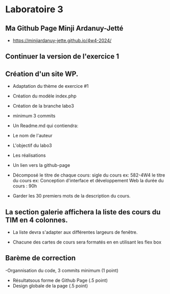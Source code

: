 # Laboratoire 3

## Ma Github Page Minji Ardanuy-Jetté

- https://minjiardanuy-jette.github.io/4w4-2024/

## Continuer la version de l'exercice 1

## Création d'un site WP.

- Adaptation du thème de exercice #1
- Création du modèle index.php
- Création de la branche labo3
- minimum 3 commits
- Un Readme.md
  qui contiendra:
- Le nom de l'auteur
- L'objectif du labo3
- Les réalisations
- Un lien vers la github-page
- Décomposé le titre de chaque cours:
  sigle du cours ex: 582-4W4
  le titre du cours ex: Conception d'interface et développement Web
  la durée du cours : 90h

- Garder les 30 premiers mots de la description du cours.

## La section galerie affichera la liste des cours du TIM en 4 colonnes.

- La liste devra s'adapter aux différentes largeurs de fenêtre.

- Chacune des cartes de cours sera formatés en en utilisant les flex box

## Barème de correction

-Organnisation du code, 3 commits minimum (1 point)

- Résultatsous forme de Github Page (.5 point)
- Design globale de la page (.5 point)
